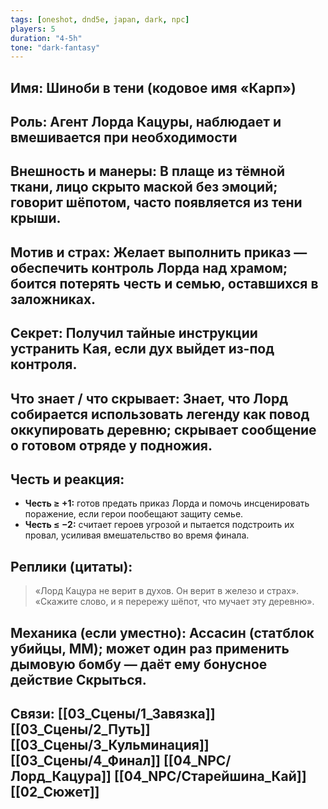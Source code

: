 ```yaml
---
tags: [oneshot, dnd5e, japan, dark, npc]
players: 5
duration: "4-5h"
tone: "dark-fantasy"
---
```


## Имя: Шиноби в тени (кодовое имя «Карп»)
## Роль: Агент Лорда Кацуры, наблюдает и вмешивается при необходимости
## Внешность и манеры: В плаще из тёмной ткани, лицо скрыто маской без эмоций; говорит шёпотом, часто появляется из тени крыши.
## Мотив и страх: Желает выполнить приказ — обеспечить контроль Лорда над храмом; боится потерять честь и семью, оставшихся в заложниках.
## Секрет: Получил тайные инструкции устранить Кая, если дух выйдет из-под контроля.
## Что знает / что скрывает: Знает, что Лорд собирается использовать легенду как повод оккупировать деревню; скрывает сообщение о готовом отряде у подножия.
## Честь и реакция:
- **Честь ≥ +1:** готов предать приказ Лорда и помочь инсценировать поражение, если герои пообещают защиту семье.
- **Честь ≤ −2:** считает героев угрозой и пытается подстроить их провал, усиливая вмешательство во время финала.
## Реплики (цитаты):
> «Лорд Кацура не верит в духов. Он верит в железо и страх».
> «Скажите слово, и я перережу шёпот, что мучает эту деревню».
## Механика (если уместно): Ассасин (статблок убийцы, MM); может один раз применить дымовую бомбу — даёт ему бонусное действие Скрыться.
## Связи: [[03_Сцены/1_Завязка]] [[03_Сцены/2_Путь]] [[03_Сцены/3_Кульминация]] [[03_Сцены/4_Финал]] [[04_NPC/Лорд_Кацура]] [[04_NPC/Старейшина_Кай]] [[02_Сюжет]]
